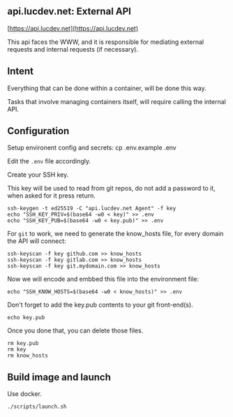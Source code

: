 ## api.lucdev.net: External API
[https://api.lucdev.net](https://api.lucdev.net)

This api faces the WWW, and it is responsible for mediating external requests and internal requests (if necessary).

## Intent
Everything that can be done within a container, will be done this way.

Tasks that involve managing containers itself, will require calling the internal API.

## Configuration

Setup environent config and secrets:
	cp .env.example .env

Edit the `.env` file accordingly.

Create your SSH key.

This key will be used to read from git repos, do not add a password to it, when asked for it press return.

	ssh-keygen -t ed25519 -C "api.lucdev.net Agent" -f key
	echo "SSH_KEY_PRIV=$(base64 -w0 < key)" >> .env
	echo "SSH_KEY_PUB=$(base64 -w0 < key.pub)" >> .env

For `git` to work, we need to generate the know_hosts file, for every domain the API will connect:

	ssh-keyscan -f key github.com >> know_hosts
	ssh-keyscan -f key gitlab.com >> know_hosts
	ssh-keyscan -f key git.mydomain.com >> know_hosts

Now we will encode and embbed this file into the environment file:

	echo "SSH_KNOW_HOSTS=$(base64 -w0 < know_hosts)" >> .env

Don't forget to add the key.pub contents to your git front-end(s).

	echo key.pub

Once you done that, you can delete those files.

	rm key.pub
	rm key
	rm know_hosts


## Build image and launch

Use docker.

	./scripts/launch.sh
